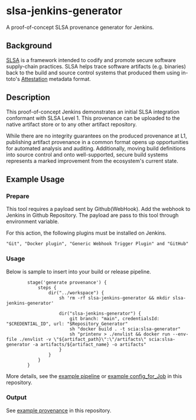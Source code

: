 # slsa-jenkins-generator

A proof-of-concept SLSA provenance generator for Jenkins.

## Background

[SLSA](https://github.com/slsa-framework/slsa) is a framework intended to codify
and promote secure software supply-chain practices. SLSA helps trace software
artifacts (e.g. binaries) back to the build and source control systems that
produced them using in-toto's
[Attestation](https://github.com/in-toto/attestation/blob/main/spec/README.md)
metadata format.

## Description

This proof-of-concept Jenkins demonstrates an initial SLSA integration
conformant with SLSA Level 1. This provenance can be uploaded to the native
artifact store or to any other artifact repository.

While there are no integrity guarantees on the produced provenance at L1,
publishing artifact provenance in a common format opens up opportunities for
automated analysis and auditing. Additionally, moving build definitions into
source control and onto well-supported, secure build systems represents a marked
improvement from the ecosystem's current state.

## Example Usage

### Prepare
This tool requires a payload sent by Github(WebHook).
Add the webhook to Jenkins in Github Repository.
The payload are pass to this tool through environment variable.

For this action, the following plugins must be installed on Jenkins.
```plugins
"Git", "Docker plugin", "Generic Webhook Trigger Plugin" and "GitHub"
```

### Usage
Below is sample to insert into your build or release pipeline.

```plugins
        stage('generate provenance') {
            steps {
                dir("../workspace") {
                    sh 'rm -rf slsa-jenkins-generator && mkdir slsa-jenkins-generator'

                    dir("slsa-jenkins-generator") {
                        git branch: "main", credentialsId: "$CREDENTIAL_ID", url: "$Repository_Generator"
                        sh "docker build . -t scia:slsa-generator"
                        sh "printenv > ./envlist && docker run --env-file ./envlist -v \"${artifact_path}\":\"/artifacts\" scia:slsa-generator -a artifacts/${artifact_name} -o artifacts"
                    }
                }
            }
        }
```
More details, see the [example pipeline](.config/pipeline) or [example config_for_Job](.config/config.xml) in this repository.

### Output
See [example provenance](example/provenance.slsa) in this repository.


